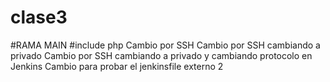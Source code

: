 # clase3
#RAMA MAIN
#include php
Cambio por SSH
Cambio por SSH cambiando a privado
Cambio por SSH cambiando a privado y cambiando protocolo en Jenkins
Cambio para probar el jenkinsfile externo 2
